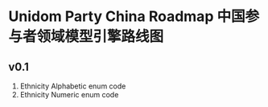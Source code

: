 # Unidom Party China Roadmap 中国参与者领域模型引擎路线图

## v0.1
1. Ethnicity Alphabetic enum code
2. Ethnicity Numeric enum code
